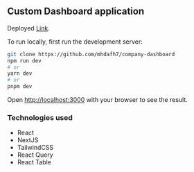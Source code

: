 ## Custom Dashboard application

Deployed [Link](https://company-dashboard-2h24.vercel.app/).

To run locally, first run the development server:

```bash
git clone https://github.com/mhdafh7/company-dashboard
npm run dev
# or
yarn dev
# or
pnpm dev
```

Open [http://localhost:3000](http://localhost:3000) with your browser to see the result.

### Technologies used

- React
- NextJS
- TailwindCSS
- React Query
- React Table
